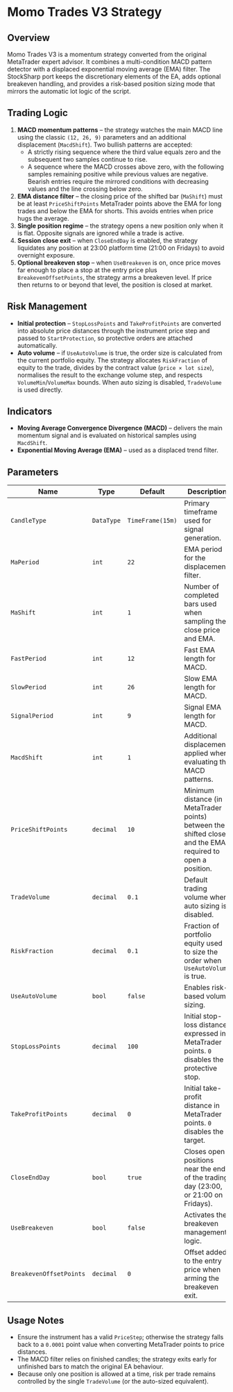 # Momo Trades V3 Strategy

## Overview
Momo Trades V3 is a momentum strategy converted from the original MetaTrader expert advisor. It combines a multi-condition MACD pattern detector with a displaced exponential moving average (EMA) filter. The StockSharp port keeps the discretionary elements of the EA, adds optional breakeven handling, and provides a risk-based position sizing mode that mirrors the automatic lot logic of the script.

## Trading Logic
1. **MACD momentum patterns** – the strategy watches the main MACD line using the classic `(12, 26, 9)` parameters and an additional displacement (`MacdShift`). Two bullish patterns are accepted:
   - A strictly rising sequence where the third value equals zero and the subsequent two samples continue to rise.
   - A sequence where the MACD crosses above zero, with the following samples remaining positive while previous values are negative.
   Bearish entries require the mirrored conditions with decreasing values and the line crossing below zero.
2. **EMA distance filter** – the closing price of the shifted bar (`MaShift`) must be at least `PriceShiftPoints` MetaTrader points above the EMA for long trades and below the EMA for shorts. This avoids entries when price hugs the average.
3. **Single position regime** – the strategy opens a new position only when it is flat. Opposite signals are ignored while a trade is active.
4. **Session close exit** – when `CloseEndDay` is enabled, the strategy liquidates any position at 23:00 platform time (21:00 on Fridays) to avoid overnight exposure.
5. **Optional breakeven stop** – when `UseBreakeven` is on, once price moves far enough to place a stop at the entry price plus `BreakevenOffsetPoints`, the strategy arms a breakeven level. If price then returns to or beyond that level, the position is closed at market.

## Risk Management
- **Initial protection** – `StopLossPoints` and `TakeProfitPoints` are converted into absolute price distances through the instrument price step and passed to `StartProtection`, so protective orders are attached automatically.
- **Auto volume** – if `UseAutoVolume` is true, the order size is calculated from the current portfolio equity. The strategy allocates `RiskFraction` of equity to the trade, divides by the contract value (`price × lot size`), normalises the result to the exchange volume step, and respects `VolumeMin`/`VolumeMax` bounds. When auto sizing is disabled, `TradeVolume` is used directly.

## Indicators
- **Moving Average Convergence Divergence (MACD)** – delivers the main momentum signal and is evaluated on historical samples using `MacdShift`.
- **Exponential Moving Average (EMA)** – used as a displaced trend filter.

## Parameters
| Name | Type | Default | Description |
|------|------|---------|-------------|
| `CandleType` | `DataType` | `TimeFrame(15m)` | Primary timeframe used for signal generation. |
| `MaPeriod` | `int` | `22` | EMA period for the displacement filter. |
| `MaShift` | `int` | `1` | Number of completed bars used when sampling the close price and EMA. |
| `FastPeriod` | `int` | `12` | Fast EMA length for MACD. |
| `SlowPeriod` | `int` | `26` | Slow EMA length for MACD. |
| `SignalPeriod` | `int` | `9` | Signal EMA length for MACD. |
| `MacdShift` | `int` | `1` | Additional displacement applied when evaluating the MACD patterns. |
| `PriceShiftPoints` | `decimal` | `10` | Minimum distance (in MetaTrader points) between the shifted close and the EMA required to open a position. |
| `TradeVolume` | `decimal` | `0.1` | Default trading volume when auto sizing is disabled. |
| `RiskFraction` | `decimal` | `0.1` | Fraction of portfolio equity used to size the order when `UseAutoVolume` is true. |
| `UseAutoVolume` | `bool` | `false` | Enables risk-based volume sizing. |
| `StopLossPoints` | `decimal` | `100` | Initial stop-loss distance expressed in MetaTrader points. `0` disables the protective stop. |
| `TakeProfitPoints` | `decimal` | `0` | Initial take-profit distance in MetaTrader points. `0` disables the target. |
| `CloseEndDay` | `bool` | `true` | Closes open positions near the end of the trading day (23:00, or 21:00 on Fridays). |
| `UseBreakeven` | `bool` | `false` | Activates the breakeven management logic. |
| `BreakevenOffsetPoints` | `decimal` | `0` | Offset added to the entry price when arming the breakeven exit. |

## Usage Notes
- Ensure the instrument has a valid `PriceStep`; otherwise the strategy falls back to a `0.0001` point value when converting MetaTrader points to price distances.
- The MACD filter relies on finished candles; the strategy exits early for unfinished bars to match the original EA behaviour.
- Because only one position is allowed at a time, risk per trade remains controlled by the single `TradeVolume` (or the auto-sized equivalent).
